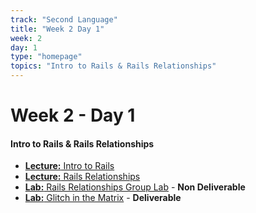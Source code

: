 ```yaml
---
track: "Second Language"
title: "Week 2 Day 1"
week: 2
day: 1
type: "homepage"
topics: "Intro to Rails & Rails Relationships"
---
```



# Week 2 - Day 1

#### Intro to Rails & Rails Relationships

- [**Lecture:** Intro to Rails](/second-language/week-2/day-1/lecture-materials/intro-to-rails/)
- [**Lecture:** Rails Relationships](/second-language/week-2/day-1/lecture-materials/rails-relationships/)
- [**Lab:** Rails Relationships Group Lab](/second-language/week-2/day-1/labs/rails-relationships-group-lab) - **Non Deliverable**
- [**Lab:** Glitch in the Matrix](/second-language/week-2/day-1/labs/glitch-in-the-matrix) - **Deliverable**


<!-- 
<br>
<br>
<hr>
<br>
<br>


### Lesson Recordings

- [**Intro to Rails**]()
- [**Intro to Rails Relationships**]() 

-->
